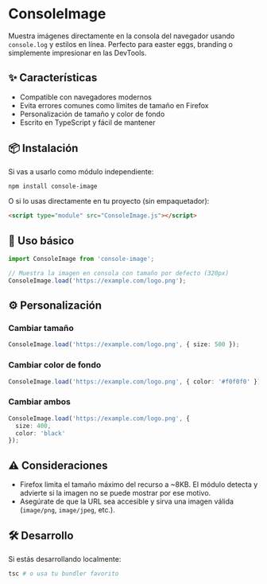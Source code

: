 # ConsoleImage

Muestra imágenes directamente en la consola del navegador usando `console.log` y estilos en línea. Perfecto para easter eggs, branding o simplemente impresionar en las DevTools.

## ✨ Características

- Compatible con navegadores modernos
- Evita errores comunes como límites de tamaño en Firefox
- Personalización de tamaño y color de fondo
- Escrito en TypeScript y fácil de mantener

## 📦 Instalación

Si vas a usarlo como módulo independiente:

```bash
npm install console-image
````

O si lo usas directamente en tu proyecto (sin empaquetador):

```html
<script type="module" src="ConsoleImage.js"></script>
```

## 🧠 Uso básico

```ts
import ConsoleImage from 'console-image';

// Muestra la imagen en consola con tamaño por defecto (320px)
ConsoleImage.load('https://example.com/logo.png');
```

## ⚙️ Personalización

### Cambiar tamaño

```ts
ConsoleImage.load('https://example.com/logo.png', { size: 500 });
```

### Cambiar color de fondo

```ts
ConsoleImage.load('https://example.com/logo.png', { color: '#f0f0f0' });
```

### Cambiar ambos

```ts
ConsoleImage.load('https://example.com/logo.png', {
  size: 400,
  color: 'black'
});
```

## ⚠️ Consideraciones

* Firefox limita el tamaño máximo del recurso a \~8KB. El módulo detecta y advierte si la imagen no se puede mostrar por ese motivo.
* Asegúrate de que la URL sea accesible y sirva una imagen válida (`image/png`, `image/jpeg`, etc.).

## 🛠️ Desarrollo

Si estás desarrollando localmente:

```bash
tsc # o usa tu bundler favorito
```
